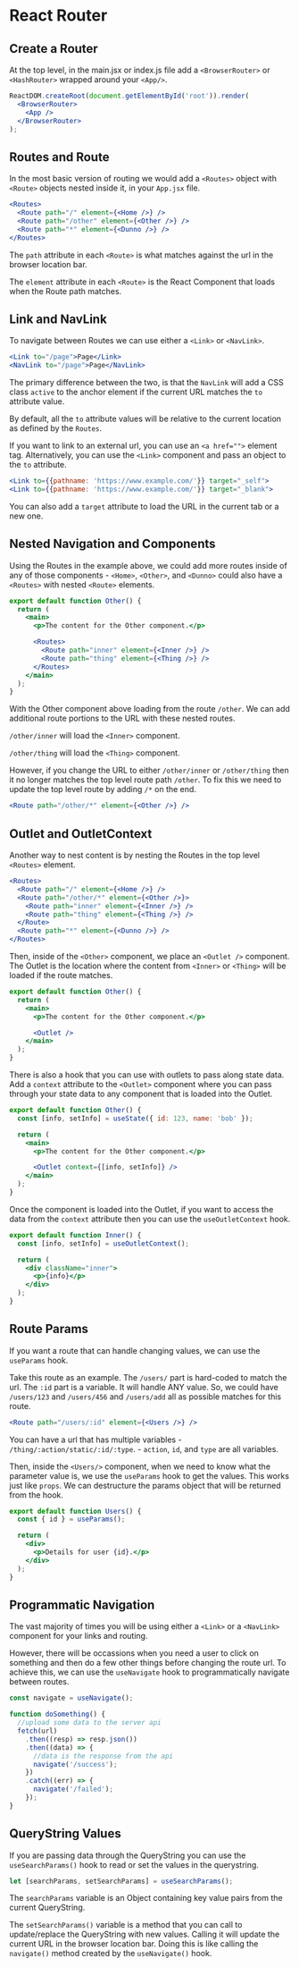 # React Router

## Create a Router

At the top level, in the main.jsx or index.js file add a `<BrowserRouter>` or `<HashRouter>` wrapped around your `<App/>`.

```jsx
ReactDOM.createRoot(document.getElementById('root')).render(
  <BrowserRouter>
    <App />
  </BrowserRouter>
);
```

## Routes and Route

In the most basic version of routing we would add a `<Routes>` object with `<Route>` objects nested inside it, in your `App.jsx` file.

```jsx
<Routes>
  <Route path="/" element={<Home />} />
  <Route path="/other" element={<Other />} />
  <Route path="*" element={<Dunno />} />
</Routes>
```

The `path` attribute in each `<Route>` is what matches against the url in the browser location bar.

The `element` attribute in each `<Route>` is the React Component that loads when the Route path matches.

## Link and NavLink

To navigate between Routes we can use either a `<Link>` or `<NavLink>`.

```jsx
<Link to="/page">Page</Link>
<NavLink to="/page">Page</NavLink>
```

The primary difference between the two, is that the `NavLink` will add a CSS class `active` to the anchor element if the current URL matches the `to` attribute value.

By default, all the `to` attribute values will be relative to the current location as defined by the `Routes`.

If you want to link to an external url, you can use an `<a href="">` element tag. Alternatively, you can use the `<Link>` component and pass an object to the `to` attribute.

```jsx
<Link to={{pathname: 'https://www.example.com/'}} target="_self">
<Link to={{pathname: 'https://www.example.com/'}} target="_blank">
```

You can also add a `target` attribute to load the URL in the current tab or a new one.

## Nested Navigation and Components

Using the Routes in the example above, we could add more routes inside of any of those components - `<Home>`, `<Other>`, and `<Dunno>` could also have a `<Routes>` with nested `<Route>` elements.

```jsx
export default function Other() {
  return (
    <main>
      <p>The content for the Other component.</p>

      <Routes>
        <Route path="inner" element={<Inner />} />
        <Route path="thing" element={<Thing />} />
      </Routes>
    </main>
  );
}
```

With the Other component above loading from the route `/other`. We can add additional route portions to the URL with these nested routes.

`/other/inner` will load the `<Inner>` component.

`/other/thing` will load the `<Thing>` component.

However, if you change the URL to either `/other/inner` or `/other/thing` then it no longer matches the top level route path `/other`. To fix this we need to update the top level route by adding `/*`
on the end.

```jsx
<Route path="/other/*" element={<Other />} />
```

## Outlet and OutletContext

Another way to nest content is by nesting the Routes in the top level `<Routes>` element.

```jsx
<Routes>
  <Route path="/" element={<Home />} />
  <Route path="/other/*" element={<Other />}>
    <Route path="inner" element={<Inner />} />
    <Route path="thing" element={<Thing />} />
  </Route>
  <Route path="*" element={<Dunno />} />
</Routes>
```

Then, inside of the `<Other>` component, we place an `<Outlet />` component. The Outlet is the location where the content from `<Inner>` or `<Thing>` will be loaded if the route matches.

```jsx
export default function Other() {
  return (
    <main>
      <p>The content for the Other component.</p>

      <Outlet />
    </main>
  );
}
```

There is also a hook that you can use with outlets to pass along state data. Add a `context` attribute to the `<Outlet>` component where you can pass through your state data to any component that is
loaded into the Outlet.

```jsx
export default function Other() {
  const [info, setInfo] = useState({ id: 123, name: 'bob' });

  return (
    <main>
      <p>The content for the Other component.</p>

      <Outlet context={[info, setInfo]} />
    </main>
  );
}
```

Once the component is loaded into the Outlet, if you want to access the data from the `context` attribute then you can use the `useOutletContext` hook.

```jsx
export default function Inner() {
  const [info, setInfo] = useOutletContext();

  return (
    <div className="inner">
      <p>{info}</p>
    </div>
  );
}
```

## Route Params

If you want a route that can handle changing values, we can use the `useParams` hook.

Take this route as an example. The `/users/` part is hard-coded to match the url. The `:id` part is a variable. It will handle ANY value. So, we could have `/users/123` and `/users/456` and
`/users/add` all as possible matches for this route.

```jsx
<Route path="/users/:id" element={<Users />} />
```

You can have a url that has multiple variables - `/thing/:action/static/:id/:type`. - `action`, `id`, and `type` are all variables.

Then, inside the `<Users/>` component, when we need to know what the parameter value is, we use the `useParams` hook to get the values. This works just like `props`. We can destructure the params
object that will be returned from the hook.

```jsx
export default function Users() {
  const { id } = useParams();

  return (
    <div>
      <p>Details for user {id}.</p>
    </div>
  );
}
```

## Programmatic Navigation

The vast majority of times you will be using either a `<Link>` or a `<NavLink>` component for your links and routing.

However, there will be occassions when you need a user to click on something and then do a few other things before changing the route url. To achieve this, we can use the `useNavigate` hook to
programmatically navigate between routes.

```jsx
const navigate = useNavigate();

function doSomething() {
  //upload some data to the server api
  fetch(url)
    .then((resp) => resp.json())
    .then((data) => {
      //data is the response from the api
      navigate('/success');
    })
    .catch((err) => {
      navigate('/failed');
    });
}
```

## QueryString Values

If you are passing data through the QueryString you can use the `useSearchParams()` hook to read or set the values in the querystring.

```jsx
let [searchParams, setSearchParams] = useSearchParams();
```

The `searchParams` variable is an Object containing key value pairs from the current QueryString.

The `setSearchParams()` variable is a method that you can call to update/replace the QueryString with new values. Calling it will update the current URL in the browser location bar. Doing this is like
calling the `navigate()` method created by the `useNavigate()` hook.
